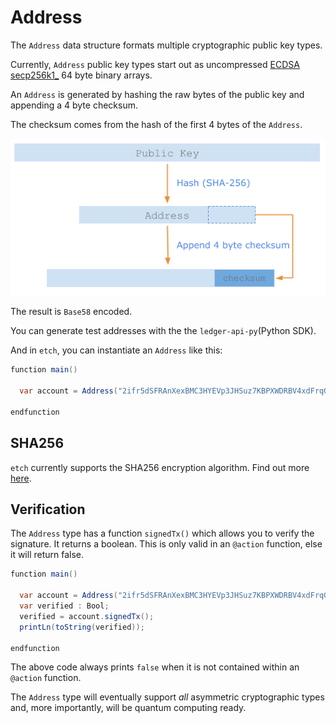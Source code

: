 <h1>Address</h1> 

The `Address` data structure formats multiple cryptographic public key types.

Currently, `Address` public key types start out as uncompressed <a href="https://en.bitcoin.it/wiki/Secp256k1" target="_blank">ECDSA secp256k1_</a> 64 byte binary arrays. 

An `Address` is generated by hashing the raw bytes of the public key and appending a 4 byte checksum. 

The checksum comes from the hash of the first 4 bytes of the `Address`.


<center>


![Creating an Address type from a public key](img/address-creation.png)


</center>


The result is `Base58` encoded. 

You can generate test addresses with the  the `ledger-api-py`(Python SDK).

And in `etch`, you can instantiate an `Address` like this:

``` java
function main()

  var account = Address("2ifr5dSFRAnXexBMC3HYEVp3JHSuz7KBPXWDRBV4xdFrqGy6R9");

endfunction
```

## SHA256

`etch` currently supports the SHA256 encryption algorithm. Find out more <a href="../crypto" target=_blank>here</a>.


## Verification

The `Address` type has a function `signedTx()` which allows you to verify the signature. It returns a boolean. This is only valid in an `@action` function, else it will return false.

``` java
function main()

  var account = Address("2ifr5dSFRAnXexBMC3HYEVp3JHSuz7KBPXWDRBV4xdFrqGy6R9");
  var verified : Bool;
  verified = account.signedTx(); 
  printLn(toString(verified)); 

endfunction
```

The above code always prints `false` when it is not contained within an `@action` function.

The `Address` type will eventually support *all* asymmetric cryptographic types and, more importantly, will be quantum computing ready.


<br/>
